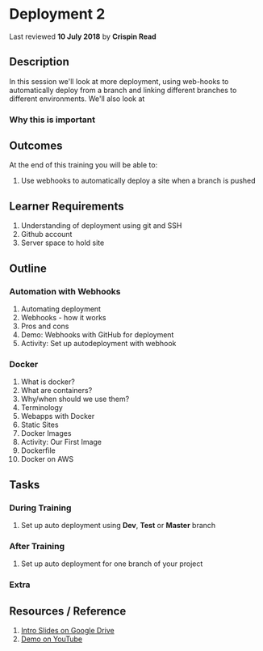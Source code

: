 # Deployment 2
Last reviewed **10 July 2018** by **Crispin Read**

## Description
In this session we'll look at more deployment, using web-hooks to automatically deploy from a branch and linking different branches to different environments. We'll also look at

### Why this is important


## Outcomes

At the end of this training you will be able to:
1. Use webhooks to automatically deploy a site when a branch is pushed

## Learner Requirements

1. Understanding of deployment using git and SSH
1. Github account
1. Server space to hold site


## Outline
### Automation with Webhooks
1. Automating deployment
1. Webhooks - how it works
1. Pros and cons
1. Demo: Webhooks with GitHub for deployment
1. Activity: Set up autodeployment with webhook
### Docker
1. What is docker?
1. What are containers?
1. Why/when should we use them?
1. Terminology
1. Webapps with Docker
  1. Static Sites
  1. Docker Images
  1. Activity: Our First Image
  1. Dockerfile
  1. Docker on AWS

## Tasks

### During Training
1. Set up auto deployment using **Dev**, **Test** or **Master** branch

### After Training
1. Set up auto deployment for one branch of your project

### Extra


## Resources / Reference

1. [Intro Slides on Google Drive](#)
1. [Demo on YouTube](#)

